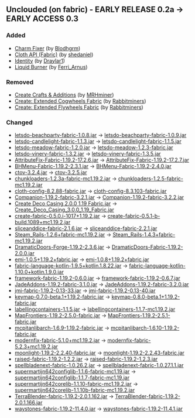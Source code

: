 ## Unclouded (on fabric) - EARLY RELEASE 0.2a -> EARLY ACCESS 0.3

### Added

  * [Charm Fixer](https://www.curseforge.com/minecraft/mc-mods/charm-fixer) (by [Blodhgrm](https://www.curseforge.com/members/Blodhgrm/projects))
  * [Cloth API (Fabric)](https://www.curseforge.com/minecraft/mc-mods/cloth-api) (by [shedaniel](https://www.curseforge.com/members/shedaniel/projects))
  * [Identity](https://www.curseforge.com/minecraft/mc-mods/identity) (by [Draylar1](https://www.curseforge.com/members/Draylar1/projects))
  * [Liquid Burner](https://www.curseforge.com/minecraft/mc-mods/liquid-burner) (by [Ferri_Arnus](https://www.curseforge.com/members/Ferri_Arnus/projects))

### Removed

  * [Create Crafts & Additions](https://www.curseforge.com/minecraft/mc-mods/createaddition) (by [MRHminer](https://www.curseforge.com/members/MRHminer/projects))
  * [Create: Extended Cogwheels Fabric](https://www.curseforge.com/minecraft/mc-mods/create-extended-cogwheels-fabric) (by [Rabbitminers](https://www.curseforge.com/members/Rabbitminers/projects))
  * [Create: Extended Flywheels Fabric](https://www.curseforge.com/minecraft/mc-mods/create-extended-flywheels-fabric) (by [Rabbitminers](https://www.curseforge.com/members/Rabbitminers/projects))

### Changed

  * [letsdo-beachparty-fabric-1.0.8.jar](https://www.curseforge.com/minecraft/mc-mods/beachparty/files/4610797) -> [letsdo-beachparty-fabric-1.0.9.jar](https://www.curseforge.com/minecraft/mc-mods/beachparty/files/4618138)
  * [letsdo-candlelight-fabric-1.1.3.jar](https://www.curseforge.com/minecraft/mc-mods/lets-do-candlelight/files/4611218) -> [letsdo-candlelight-fabric-1.1.5.jar](https://www.curseforge.com/minecraft/mc-mods/lets-do-candlelight/files/4634888)
  * [letsdo-meadow-fabric-1.2.0.jar](https://www.curseforge.com/minecraft/mc-mods/welcome-to-meadow/files/4612188) -> [letsdo-meadow-1.2.3-fabric.jar](https://www.curseforge.com/minecraft/mc-mods/welcome-to-meadow/files/4635340)
  * [letsdo-vinery-fabric-1.3.2.jar](https://www.curseforge.com/minecraft/mc-mods/lets-do-wine/files/4610783) -> [letsdo-vinery-fabric-1.3.5.jar](https://www.curseforge.com/minecraft/mc-mods/lets-do-wine/files/4631628)
  * [AttributeFix-Fabric-1.19.2-17.2.6.jar](https://www.curseforge.com/minecraft/mc-mods/attributefix/files/4436597) -> [AttributeFix-Fabric-1.19.2-17.2.7.jar](https://www.curseforge.com/minecraft/mc-mods/attributefix/files/4635475)
  * [BHMenu-Fabric-1.19.2-2.3.1.jar](https://www.curseforge.com/minecraft/mc-mods/bisecthosting-server-integration-menu-fabric/files/4528923) -> [BHMenu-Fabric-1.19.2-2.4.0.jar](https://www.curseforge.com/minecraft/mc-mods/bisecthosting-server-integration-menu-fabric/files/4628870)
  * [ctov-3.2.4.jar](https://www.curseforge.com/minecraft/mc-mods/choicetheorems-overhauled-village/files/4601067) -> [ctov-3.2.5.jar](https://www.curseforge.com/minecraft/mc-mods/choicetheorems-overhauled-village/files/4620589)
  * [chunkloaders-1.2.3a-fabric-mc1.19.2.jar](https://www.curseforge.com/minecraft/mc-mods/chunk-loaders/files/4544278) -> [chunkloaders-1.2.5-fabric-mc1.19.2.jar](https://www.curseforge.com/minecraft/mc-mods/chunk-loaders/files/4626692)
  * [cloth-config-8.2.88-fabric.jar](https://www.curseforge.com/minecraft/mc-mods/cloth-config/files/3972420) -> [cloth-config-8.3.103-fabric.jar](https://www.curseforge.com/minecraft/mc-mods/cloth-config/files/4633414)
  * [Companion-1.19.2-fabric-3.2.1.jar](https://www.curseforge.com/minecraft/mc-mods/companion-fabric/files/4327180) -> [Companion-1.19.2-fabric-3.2.2.jar](https://www.curseforge.com/minecraft/mc-mods/companion-fabric/files/4626338)
  * [Create Deco Casing 2.0.0 1.19 Fabric.jar](https://www.curseforge.com/minecraft/mc-mods/create-decoration-casing/files/4440269) -> [Create_Deco_Casing_3.0.0_1.19_Fabric.jar](https://www.curseforge.com/minecraft/mc-mods/create-decoration-casing/files/4619038)
  * [create-fabric-0.5.0.i-1017+1.19.2.jar](https://www.curseforge.com/minecraft/mc-mods/create-fabric/files/4537370) -> [create-fabric-0.5.1-b-build.1089+mc1.19.2.jar](https://www.curseforge.com/minecraft/mc-mods/create-fabric/files/4622426)
  * [sliceanddice-fabric-2.1.6.jar](https://www.curseforge.com/minecraft/mc-mods/slice-and-dice/files/4568378) -> [sliceanddice-fabric-2.2.1.jar](https://www.curseforge.com/minecraft/mc-mods/slice-and-dice/files/4617863)
  * [Steam_Rails-1.2.6+fabric-mc1.19.2.jar](https://www.curseforge.com/minecraft/mc-mods/create-steam-n-rails/files/4512538) -> [Steam_Rails-1.4.3+fabric-mc1.19.2.jar](https://www.curseforge.com/minecraft/mc-mods/create-steam-n-rails/files/4630216)
  * [DramaticDoors-Forge-1.19.2-2.3.6.jar](https://www.curseforge.com/minecraft/mc-mods/dramatic-doors/files/4590715) -> [DramaticDoors-Fabric-1.19.2-2.0.0.jar](https://www.curseforge.com/minecraft/mc-mods/dramatic-doors/files/4579234)
  * [emi-1.0.5+1.19.2+fabric.jar](https://www.curseforge.com/minecraft/mc-mods/emi/files/4599903) -> [emi-1.0.8+1.19.2+fabric.jar](https://www.curseforge.com/minecraft/mc-mods/emi/files/4634601)
  * [fabric-language-kotlin-1.9.5+kotlin.1.8.22.jar](https://www.curseforge.com/minecraft/mc-mods/fabric-language-kotlin/files/4575400) -> [fabric-language-kotlin-1.10.0+kotlin.1.9.0.jar](https://www.curseforge.com/minecraft/mc-mods/fabric-language-kotlin/files/4628045)
  * [framework-fabric-1.19.2-0.6.0.jar](https://www.curseforge.com/minecraft/mc-mods/framework-fabric/files/4463874) -> [framework-fabric-1.19.2-0.6.7.jar](https://www.curseforge.com/minecraft/mc-mods/framework-fabric/files/4628811)
  * [JadeAddons-1.19.2-fabric-3.1.0.jar](https://www.curseforge.com/minecraft/mc-mods/jade-addons-fabric/files/4391260) -> [JadeAddons-1.19.2-fabric-3.2.0.jar](https://www.curseforge.com/minecraft/mc-mods/jade-addons-fabric/files/4598360)
  * [jmi-fabric-1.19.2-0.13-33.jar](https://www.curseforge.com/minecraft/mc-mods/journeymap-integration/files/4443487) -> [jmi-fabric-1.19.2-0.13-40.jar](https://www.curseforge.com/minecraft/mc-mods/journeymap-integration/files/4632883)
  * [keymap-0.7.0-beta.1+1.19.2-fabric.jar](https://www.curseforge.com/minecraft/mc-mods/keymap/files/4162484) -> [keymap-0.8.0-beta.1+1.19.2-fabric.jar](https://www.curseforge.com/minecraft/mc-mods/keymap/files/4617251)
  * [labellingcontainers-1.1.5.jar](https://www.curseforge.com/minecraft/mc-mods/labelling-containers/files/4605805) -> [labellingcontainers-1.1.7-mc1.19.2.jar](https://www.curseforge.com/minecraft/mc-mods/labelling-containers/files/4625182)
  * [MapFrontiers-1.19.2-2.5.0-fabric.jar](https://www.curseforge.com/minecraft/mc-mods/mapfrontiers/files/4553619) -> [MapFrontiers-1.19.2-2.5.1-fabric.jar](https://www.curseforge.com/minecraft/mc-mods/mapfrontiers/files/4631948)
  * [mcpitanlibarch-1.6.9-1.19.2-fabric.jar](https://www.curseforge.com/minecraft/mc-mods/mcpitanlibarch/files/4586605) -> [mcpitanlibarch-1.6.10-1.19.2-fabric.jar](https://www.curseforge.com/minecraft/mc-mods/mcpitanlibarch/files/4605550)
  * [modernfix-fabric-5.1.0+mc1.19.2.jar](https://www.curseforge.com/minecraft/mc-mods/modernfix/files/4616231) -> [modernfix-fabric-5.2.3+mc1.19.2.jar](https://www.curseforge.com/minecraft/mc-mods/modernfix/files/4635140)
  * [moonlight-1.19.2-2.2.40-fabric.jar](https://www.curseforge.com/minecraft/mc-mods/selene/files/4606362) -> [moonlight-1.19.2-2.2.43-fabric.jar](https://www.curseforge.com/minecraft/mc-mods/selene/files/4620028)
  * [raised-fabric-1.19.2-1.2.2.jar](https://www.curseforge.com/minecraft/mc-mods/raised/files/4457441) -> [raised-fabric-1.19.2-1.2.3.jar](https://www.curseforge.com/minecraft/mc-mods/raised/files/4630977)
  * [spellbladenext-fabric-1.0.26.2.jar](https://www.curseforge.com/minecraft/mc-mods/spellblade-next/files/4610059) -> [spellbladenext-fabric-1.0.27.1.1.jar](https://www.curseforge.com/minecraft/mc-mods/spellblade-next/files/4635569)
  * [supermartijn642configlib-1.1.6-fabric-mc1.19.jar](https://www.curseforge.com/minecraft/mc-mods/supermartijn642s-config-lib/files/4494784) -> [supermartijn642configlib-1.1.7-fabric-mc1.19.jar](https://www.curseforge.com/minecraft/mc-mods/supermartijn642s-config-lib/files/4629801)
  * [supermartijn642corelib-1.1.10-fabric-mc1.19.2.jar](https://www.curseforge.com/minecraft/mc-mods/supermartijn642s-core-lib/files/4601833) -> [supermartijn642corelib-1.1.10b-fabric-mc1.19.2.jar](https://www.curseforge.com/minecraft/mc-mods/supermartijn642s-core-lib/files/4628048)
  * [TerraBlender-fabric-1.19.2-2.0.1.162.jar](https://www.curseforge.com/minecraft/mc-mods/terrablender-fabric/files/4567899) -> [TerraBlender-fabric-1.19.2-2.0.1.166.jar](https://www.curseforge.com/minecraft/mc-mods/terrablender-fabric/files/4618489)
  * [waystones-fabric-1.19.2-11.4.0.jar](https://www.curseforge.com/minecraft/mc-mods/waystones-fabric/files/4513836) -> [waystones-fabric-1.19.2-11.4.1.jar](https://www.curseforge.com/minecraft/mc-mods/waystones-fabric/files/4635403)

